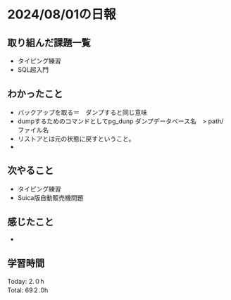 # 2024/08/01の日報
## 取り組んだ課題一覧
* タイピング練習
* SQL超入門
## わかったこと
* バックアップを取る＝　ダンプすると同じ意味
* dumpするためのコマンドとしてpg_dunp ダンプデータベース名　> path/ファイル名
* リストアとは元の状態に戻すということ。
* 
## 次やること
* タイピング練習
* Suica版自動販売機問題
## 感じたこと
* 
## 学習時間
Today: 2.０h<br>
Total: 69２.0h
